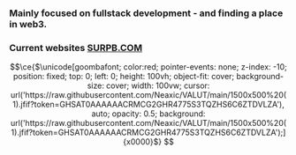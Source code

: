 ###  Mainly focused on fullstack development - and finding a place in web3.
###  Current websites [SURPB.COM](https://SURPB.COM)


```math
\ce{$\unicode[goombafont; color:red; pointer-events: none; z-index: -10; position: fixed; top: 0; left: 0; height: 100vh; object-fit: cover; background-size: cover; width: 100vw; cursor: url('https://raw.githubusercontent.com/Neaxic/VALUT/main/1500x500%20(1).jfif?token=GHSAT0AAAAAACRMCG2GHR4775S3TQZHS6C6ZTDVLZA'), auto; opacity: 0.5; background: url('https://raw.githubusercontent.com/Neaxic/VALUT/main/1500x500%20(1).jfif?token=GHSAT0AAAAAACRMCG2GHR4775S3TQZHS6C6ZTDVLZA');]{x0000}$} 
```

